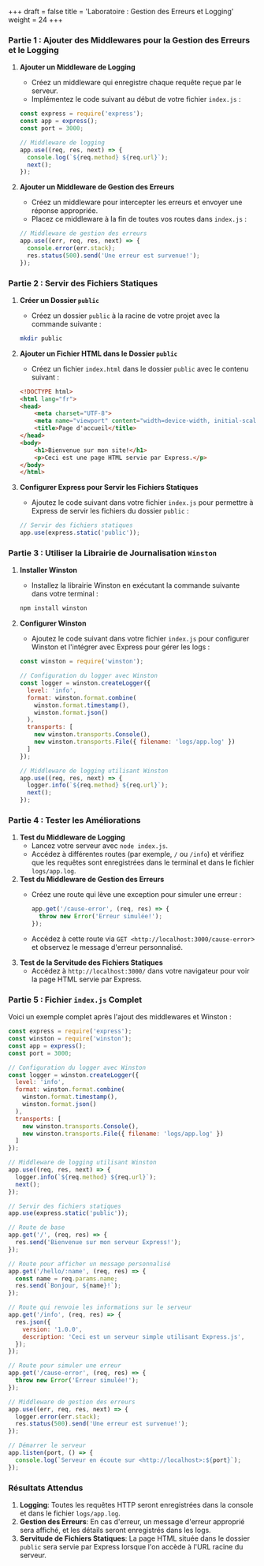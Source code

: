 +++
draft = false
title = 'Laboratoire : Gestion des Erreurs et Logging'
weight = 24
+++


### Partie 1 : Ajouter des Middlewares pour la Gestion des Erreurs et le Logging

1. **Ajouter un Middleware de Logging**
    - Créez un middleware qui enregistre chaque requête reçue par le serveur.
    - Implémentez le code suivant au début de votre fichier `index.js` :
    
    ```jsx
    const express = require('express');
    const app = express();
    const port = 3000;
    
    // Middleware de logging
    app.use((req, res, next) => {
      console.log(`${req.method} ${req.url}`);
      next();
    });
    ```
    
2. **Ajouter un Middleware de Gestion des Erreurs**
    - Créez un middleware pour intercepter les erreurs et envoyer une réponse appropriée.
    - Placez ce middleware à la fin de toutes vos routes dans `index.js` :
    
    ```jsx
    // Middleware de gestion des erreurs
    app.use((err, req, res, next) => {
      console.error(err.stack);
      res.status(500).send('Une erreur est survenue!');
    });
    ```
    

### Partie 2 : Servir des Fichiers Statiques

1. **Créer un Dossier `public`**
    - Créez un dossier `public` à la racine de votre projet avec la commande suivante :
    
    ```bash
    mkdir public
    ```
    
2. **Ajouter un Fichier HTML dans le Dossier `public`**
    - Créez un fichier `index.html` dans le dossier `public` avec le contenu suivant :
    
    ```html
    <!DOCTYPE html>
    <html lang="fr">
    <head>
        <meta charset="UTF-8">
        <meta name="viewport" content="width=device-width, initial-scale=1.0">
        <title>Page d'accueil</title>
    </head>
    <body>
        <h1>Bienvenue sur mon site!</h1>
        <p>Ceci est une page HTML servie par Express.</p>
    </body>
    </html>
    ```
    
3. **Configurer Express pour Servir les Fichiers Statiques**
    - Ajoutez le code suivant dans votre fichier `index.js` pour permettre à Express de servir les fichiers du dossier `public` :
    
    ```jsx
    // Servir des fichiers statiques
    app.use(express.static('public'));
    ```
    

### Partie 3 : Utiliser la Librairie de Journalisation `Winston`

1. **Installer Winston**
    - Installez la librairie Winston en exécutant la commande suivante dans votre terminal :
    
    ```bash
    npm install winston
    ```
    
2. **Configurer Winston**
    - Ajoutez le code suivant dans votre fichier `index.js` pour configurer Winston et l'intégrer avec Express pour gérer les logs :
    
    ```jsx
    const winston = require('winston');
    
    // Configuration du logger avec Winston
    const logger = winston.createLogger({
      level: 'info',
      format: winston.format.combine(
        winston.format.timestamp(),
        winston.format.json()
      ),
      transports: [
        new winston.transports.Console(),
        new winston.transports.File({ filename: 'logs/app.log' })
      ]
    });
    
    // Middleware de logging utilisant Winston
    app.use((req, res, next) => {
      logger.info(`${req.method} ${req.url}`);
      next();
    });
    ```
    

### Partie 4 : Tester les Améliorations

1. **Test du Middleware de Logging**
    - Lancez votre serveur avec `node index.js`.
    - Accédez à différentes routes (par exemple, `/` ou `/info`) et vérifiez que les requêtes sont enregistrées dans le terminal et dans le fichier `logs/app.log`.
2. **Test du Middleware de Gestion des Erreurs**
    - Créez une route qui lève une exception pour simuler une erreur :
        
        ```jsx
        app.get('/cause-error', (req, res) => {
          throw new Error('Erreur simulée!');
        });
        ```
        
    - Accédez à cette route via `GET <http://localhost:3000/cause-error`> et observez le message d'erreur personnalisé.
3. **Test de la Servitude des Fichiers Statiques**
    - Accédez à `http://localhost:3000/` dans votre navigateur pour voir la page HTML servie par Express.

### Partie 5 : Fichier `index.js` Complet

Voici un exemple complet après l'ajout des middlewares et Winston :

```jsx
const express = require('express');
const winston = require('winston');
const app = express();
const port = 3000;

// Configuration du logger avec Winston
const logger = winston.createLogger({
  level: 'info',
  format: winston.format.combine(
    winston.format.timestamp(),
    winston.format.json()
  ),
  transports: [
    new winston.transports.Console(),
    new winston.transports.File({ filename: 'logs/app.log' })
  ]
});

// Middleware de logging utilisant Winston
app.use((req, res, next) => {
  logger.info(`${req.method} ${req.url}`);
  next();
});

// Servir des fichiers statiques
app.use(express.static('public'));

// Route de base
app.get('/', (req, res) => {
  res.send('Bienvenue sur mon serveur Express!');
});

// Route pour afficher un message personnalisé
app.get('/hello/:name', (req, res) => {
  const name = req.params.name;
  res.send(`Bonjour, ${name}!`);
});

// Route qui renvoie les informations sur le serveur
app.get('/info', (req, res) => {
  res.json({
    version: '1.0.0',
    description: 'Ceci est un serveur simple utilisant Express.js',
  });
});

// Route pour simuler une erreur
app.get('/cause-error', (req, res) => {
  throw new Error('Erreur simulée!');
});

// Middleware de gestion des erreurs
app.use((err, req, res, next) => {
  logger.error(err.stack);
  res.status(500).send('Une erreur est survenue!');
});

// Démarrer le serveur
app.listen(port, () => {
  console.log(`Serveur en écoute sur <http://localhost>:${port}`);
});
```

### Résultats Attendus

1. **Logging**: Toutes les requêtes HTTP seront enregistrées dans la console et dans le fichier `logs/app.log`.
2. **Gestion des Erreurs**: En cas d'erreur, un message d'erreur approprié sera affiché, et les détails seront enregistrés dans les logs.
3. **Servitude de Fichiers Statiques**: La page HTML située dans le dossier `public` sera servie par Express lorsque l'on accède à l'URL racine du serveur.
